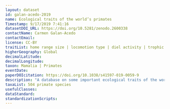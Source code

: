 ```yaml
---
layout: dataset
id: galan-acedo-2019
name: Ecological traits of the world’s primates
Timestamp: 9/17/2019 7:41:16
datasetDOI_URL: https://doi.org/10.5281/zenodo.2600338
contactName: Carmen Galan-Acedo
contactEmail:  
license: CC-BY
traitList: home range size | locomotion type | diel activity | trophic guild | body mass | habitat type | current conservation status | population trend | geographic realm
higherGeography: Global
decimalLatitude: 
decimalLongitude: 
taxon: Mamalia | Primates
eventDate: 
paperDOIcitation: https://doi.org/10.1038/s41597-019-0059-9
description: "A database on some important ecological traits of the world’s primates (504 species), including home range size, locomotion type, diel activity, trophic guild, body mass, habitat type, current conservation status, population trend, and geographic realm. We compiled this information through a careful review of 1,216 studies published between 1941 and 2018"
taxaList: 504 primate species
usefulClasses:  
dataStandard:
standardizationScripts: 
---
```

